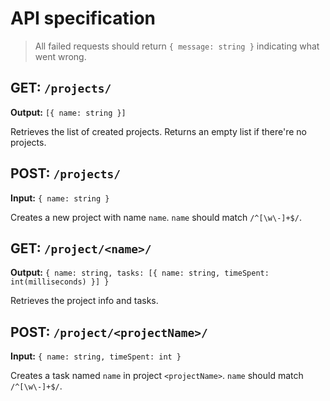 # API specification

> All failed requests should return `{ message: string }` indicating what went wrong.

## GET: `/projects/`

**Output:** `[{ name: string }]`

Retrieves the list of created projects. Returns an empty list if there're no projects.

## POST: `/projects/`

**Input:** `{ name: string }`

Creates a new project with name `name`. `name` should match `/^[\w\-]+$/`.

## GET: `/project/<name>/`

**Output:** `{ name: string, tasks: [{ name: string, timeSpent: int(milliseconds) }] }`

Retrieves the project info and tasks.

## POST: `/project/<projectName>/`

**Input:** `{ name: string, timeSpent: int }`

Creates a task named `name` in project `<projectName>`. `name` should match `/^[\w\-]+$/`.
